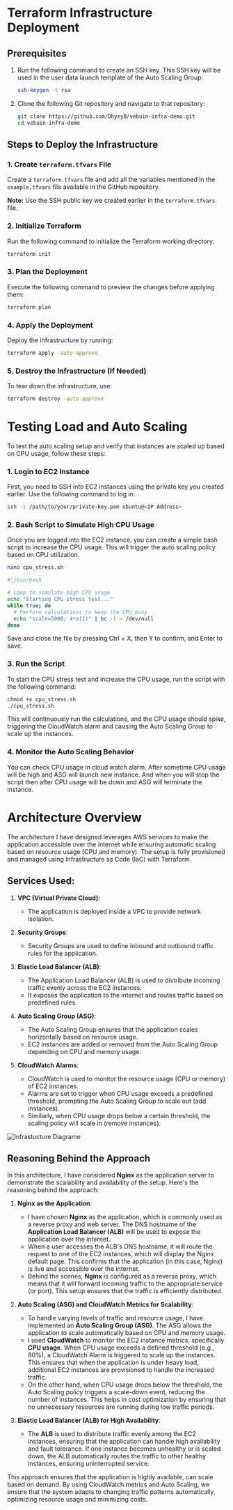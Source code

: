 # Terraform Infrastructure Deployment

## Prerequisites

1. Run the following command to create an SSH key. This SSH key will be used in the user data launch template of the Auto Scaling Group:
   
   ```sh
   ssh-keygen -t rsa
   ```

2. Clone the following Git repository and navigate to that repository:

    ```sh
    git clone https://github.com/DhyeyB/vebuin-infra-demo.git
    cd vebuin-infra-demo
    ```

## Steps to Deploy the Infrastructure

### 1. Create `terraform.tfvars` File
Create a `terraform.tfvars` file and add all the variables mentioned in the `example.tfvars` file available in the GitHub repository.

**Note:** Use the SSH public key we created earlier in the `terraform.tfvars` file.

### 2. Initialize Terraform
Run the following command to initialize the Terraform working directory:

```sh
terraform init
```

### 3. Plan the Deployment
Execute the following command to preview the changes before applying them:

```sh
terraform plan
```

### 4. Apply the Deployment
Deploy the infrastructure by running:

```sh
terraform apply -auto-approve
```

### 5. Destroy the Infrastructure (If Needed)
To tear down the infrastructure, use:

```sh
terraform destroy -auto-approve
```

# Testing Load and Auto Scaling

To test the auto scaling setup and verify that instances are scaled up based on CPU usage, follow these steps:

### 1. Login to EC2 Instance

First, you need to SSH into EC2 instances using the private key you created earlier. Use the following command to log in:

```bash
ssh -i /path/to/your/private-key.pem ubuntu@<IP Address>
```

### 2. Bash Script to Simulate High CPU Usage

Once you are logged into the EC2 instance, you can create a simple bash script to increase the CPU usage. This will trigger the auto scaling policy based on CPU utilization.

```bash
nano cpu_stress.sh
```

```bash
#!/bin/bash

# Loop to simulate high CPU usage
echo "Starting CPU stress test..."
while true; do
  # Perform calculations to keep the CPU busy
  echo "scale=5000; 4*a(1)" | bc -l > /dev/null
done
```

Save and close the file by pressing Ctrl + X, then Y to confirm, and Enter to save.

### 3. Run the Script

To start the CPU stress test and increase the CPU usage, run the script with the following command:

```bash
chmod +x cpu_stress.sh
./cpu_stress.sh
```

This will continuously run the calculations, and the CPU usage should spike, triggering the CloudWatch alarm and causing the Auto Scaling Group to scale up the instances.

### 4. Monitor the Auto Scaling Behavior

You can check CPU usage in cloud watch alarm. After sometime CPU usage will be high and ASG will launch new instance. And when you will stop the script then after CPU usage will be down and ASG will terminate the instance.

# Architecture Overview

The architecture I have designed leverages AWS services to make the application accessible over the internet while ensuring automatic scaling based on resource usage (CPU and memory). The setup is fully provisioned and managed using Infrastructure as Code (IaC) with Terraform.

## Services Used:

1. **VPC (Virtual Private Cloud)**:
   - The application is deployed inside a VPC to provide network isolation.

2. **Security Groups**:
   - Security Groups are used to define inbound and outbound traffic rules for the application.

3. **Elastic Load Balancer (ALB)**:
   - The Application Load Balancer (ALB) is used to distribute incoming traffic evenly across the EC2 instances.
   - It exposes the application to the internet and routes traffic based on predefined rules.
   
4. **Auto Scaling Group (ASG)**:
   - The Auto Scaling Group ensures that the application scales horizontally based on resource usage.
   - EC2 instances are added or removed from the Auto Scaling Group depending on CPU and memory usage.

5. **CloudWatch Alarms**:
   - CloudWatch is used to monitor the resource usage (CPU or memory) of EC2 instances.
   - Alarms are set to trigger when CPU usage exceeds a predefined threshold, prompting the Auto Scaling Group to scale out (add instances).
   - Similarly, when CPU usage drops below a certain threshold, the scaling policy will scale in (remove instances).

![Infrastucture Diagrame](Infra.jpg)

## Reasoning Behind the Approach

In this architecture, I have considered **Nginx** as the application server to demonstrate the scalability and availability of the setup. Here's the reasoning behind the approach:

1. **Nginx as the Application**:
   - I have chosen **Nginx** as the application, which is commonly used as a reverse proxy and web server. The DNS hostname of the **Application Load Balancer (ALB)** will be used to expose the application over the internet. 
   - When a user accesses the ALB's DNS hostname, it will route the request to one of the EC2 instances, which will display the Nginx default page. This confirms that the application (in this case, Nginx) is live and accessible over the internet.
   - Behind the scenes, **Nginx** is configured as a reverse proxy, which means that it will forward incoming traffic to the appropriate service (or port). This setup ensures that the traffic is efficiently distributed.

2. **Auto Scaling (ASG) and CloudWatch Metrics for Scalability**:
   - To handle varying levels of traffic and resource usage, I have implemented an **Auto Scaling Group (ASG)**. The ASG allows the application to scale automatically based on CPU and memory usage.
   - I used **CloudWatch** to monitor the EC2 instance metrics, specifically **CPU usage**. When CPU usage exceeds a defined threshold (e.g., 80%), a CloudWatch Alarm is triggered to scale up the instances. This ensures that when the application is under heavy load, additional EC2 instances are provisioned to handle the increased traffic.
   - On the other hand, when CPU usage drops below the threshold, the Auto Scaling policy triggers a scale-down event, reducing the number of instances. This helps in cost optimization by ensuring that no unnecessary resources are running during low traffic periods.

3. **Elastic Load Balancer (ALB) for High Availability**:
   - The **ALB** is used to distribute traffic evenly among the EC2 instances, ensuring that the application can handle high availability and fault tolerance. If one instance becomes unhealthy or is scaled down, the ALB automatically routes the traffic to other healthy instances, ensuring uninterrupted service.

This approach ensures that the application is highly available, can scale based on demand. By using CloudWatch metrics and Auto Scaling, we ensure that the system adapts to changing traffic patterns automatically, optimizing resource usage and minimizing costs.